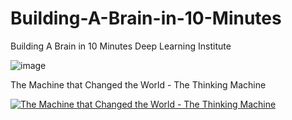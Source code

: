 # Building-A-Brain-in-10-Minutes
 Building A Brain in 10 Minutes Deep Learning Institute
 
 ![image](https://github.com/user-attachments/assets/cec1393c-7640-427b-aef7-2ff1f6b108cd)
 

The Machine that Changed the World - The Thinking Machine

[![ The Machine that Changed the World - The Thinking Machine ](https://img.youtube.com/vi/enWWlx7-t0k/0.jpg)](https://www.youtube.com/watch?v=enWWlx7-t0k)
